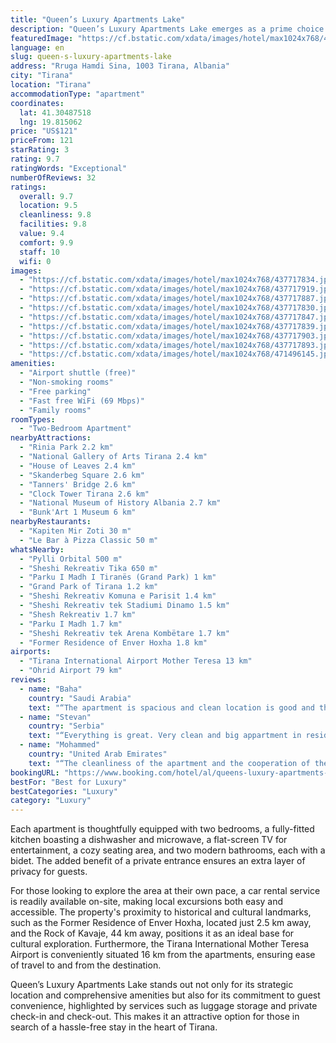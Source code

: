 ```yaml
---
title: "Queen’s Luxury Apartments Lake"
description: "Queen’s Luxury Apartments Lake emerges as a prime choice for travelers seeking comfort and convenience in Tirana."
featuredImage: "https://cf.bstatic.com/xdata/images/hotel/max1024x768/437717834.jpg?k=e823a49d1f02036d6c11e39db8136e29c70f459fd3accff7c243ab355ce67a5a&o=&hp=1"
language: en
slug: queen-s-luxury-apartments-lake
address: "Rruga Hamdi Sina, 1003 Tirana, Albania"
city: "Tirana"
location: "Tirana"
accommodationType: "apartment"
coordinates:
  lat: 41.30487518
  lng: 19.815062
price: "US$121"
priceFrom: 121
starRating: 3
rating: 9.7
ratingWords: "Exceptional"
numberOfReviews: 32
ratings:
  overall: 9.7
  location: 9.5
  cleanliness: 9.8
  facilities: 9.8
  value: 9.4
  comfort: 9.9
  staff: 10
  wifi: 0
images:
  - "https://cf.bstatic.com/xdata/images/hotel/max1024x768/437717834.jpg?k=e823a49d1f02036d6c11e39db8136e29c70f459fd3accff7c243ab355ce67a5a&o=&hp=1"
  - "https://cf.bstatic.com/xdata/images/hotel/max1024x768/437717919.jpg?k=a421dda358ae720bae55a605584f1d7791f601ef3a770b47cf79a05938e7c6c6&o=&hp=1"
  - "https://cf.bstatic.com/xdata/images/hotel/max1024x768/437717887.jpg?k=6c2b456ec7f7be501969a6031743b62f45083916d91e38971ea91db7fbd9e70a&o=&hp=1"
  - "https://cf.bstatic.com/xdata/images/hotel/max1024x768/437717830.jpg?k=620c1f9a0e8f5649f252d2bc663336966af7360e39e868d4d7ef71ad3e2f64d8&o=&hp=1"
  - "https://cf.bstatic.com/xdata/images/hotel/max1024x768/437717847.jpg?k=59759507fe579809b8d22698fa31a992fcaf409f38236dddf8b6175d20ff11e3&o=&hp=1"
  - "https://cf.bstatic.com/xdata/images/hotel/max1024x768/437717839.jpg?k=7d06961c1330f33ac3b210ec089dc72f599964bce117fb6964c7ce0a084fc021&o=&hp=1"
  - "https://cf.bstatic.com/xdata/images/hotel/max1024x768/437717903.jpg?k=63e5a942e0efceb435c09f17dde2929f1d773d2c222d83bd47071998a21d495f&o=&hp=1"
  - "https://cf.bstatic.com/xdata/images/hotel/max1024x768/437717893.jpg?k=667f8a43bbcf94ff1ad51f3cff80108f44347f0b28bc4df03f5afd8f429230e9&o=&hp=1"
  - "https://cf.bstatic.com/xdata/images/hotel/max1024x768/471496145.jpg?k=295d01bbbf41d0de2a77b11eec991a7ef72b56684bfcb10f158b9e362420fb72&o=&hp=1"
amenities:
  - "Airport shuttle (free)"
  - "Non-smoking rooms"
  - "Free parking"
  - "Fast free WiFi (69 Mbps)"
  - "Family rooms"
roomTypes:
  - "Two-Bedroom Apartment"
nearbyAttractions:
  - "Rinia Park 2.2 km"
  - "National Gallery of Arts Tirana 2.4 km"
  - "House of Leaves 2.4 km"
  - "Skanderbeg Square 2.6 km"
  - "Tanners' Bridge 2.6 km"
  - "Clock Tower Tirana 2.6 km"
  - "National Museum of History Albania 2.7 km"
  - "Bunk'Art 1 Museum 6 km"
nearbyRestaurants:
  - "Kapiten Mir Zoti 30 m"
  - "Le Bar à Pizza Classic 50 m"
whatsNearby:
  - "Pylli Orbital 500 m"
  - "Sheshi Rekreativ Tika 650 m"
  - "Parku I Madh I Tiranës (Grand Park) 1 km"
  - "Grand Park of Tirana 1.2 km"
  - "Sheshi Rekreativ Komuna e Parisit 1.4 km"
  - "Sheshi Rekreativ tek Stadiumi Dinamo 1.5 km"
  - "Shesh Rekreativ 1.7 km"
  - "Parku I Madh 1.7 km"
  - "Sheshi Rekreativ tek Arena Kombëtare 1.7 km"
  - "Former Residence of Enver Hoxha 1.8 km"
airports:
  - "Tirana International Airport Mother Teresa 13 km"
  - "Ohrid Airport 79 km"
reviews:
  - name: "Baha"
    country: "Saudi Arabia"
    text: "“The apartment is spacious and clean location is good and the view is very nice so comfortable to stay in and the kitchen contains everything living room is tidy. The owner is corporate and helpful.”"
  - name: "Stevan"
    country: "Serbia"
    text: "“Everything is great. Very clean and big appartment in residental part of Tirana. Free and safe parking. And above all, very kind and welcoming host Didi!”"
  - name: "Mohammed"
    country: "United Arab Emirates"
    text: "“The cleanliness of the apartment and the cooperation of the owner of the apartment in addition to its beautiful view”"
bookingURL: "https://www.booking.com/hotel/al/queens-luxury-apartments-lake.en-gb.html?aid=8035640"
bestFor: "Best for Luxury"
bestCategories: "Luxury"
category: "Luxury"
---
```


Each apartment is thoughtfully equipped with two bedrooms, a fully-fitted kitchen boasting a dishwasher and microwave, a flat-screen TV for entertainment, a cozy seating area, and two modern bathrooms, each with a bidet. The added benefit of a private entrance ensures an extra layer of privacy for guests.

For those looking to explore the area at their own pace, a car rental service is readily available on-site, making local excursions both easy and accessible. The property's proximity to historical and cultural landmarks, such as the Former Residence of Enver Hoxha, located just 2.5 km away, and the Rock of Kavaje, 44 km away, positions it as an ideal base for cultural exploration. Furthermore, the Tirana International Mother Teresa Airport is conveniently situated 16 km from the apartments, ensuring ease of travel to and from the destination.

Queen’s Luxury Apartments Lake stands out not only for its strategic location and comprehensive amenities but also for its commitment to guest convenience, highlighted by services such as luggage storage and private check-in and check-out. This makes it an attractive option for those in search of a hassle-free stay in the heart of Tirana.